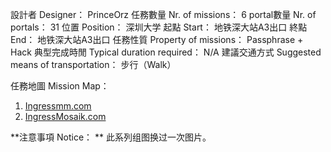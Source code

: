 設計者 Designer：                        PrinceOrz
任務數量 Nr. of missions：            6
portal數量 Nr. of portals：             31
位置 Position：                             深圳大学
起點 Start：                                  地铁深大站A3出口
終點 End：                                    地铁深大站A3出口
任務性質 Property of missions：   Passphrase + Hack
典型完成時閒 Typical duration required：                    N/A
建議交通方式 Suggested means of transportation：   步行（Walk）

任務地圖 Mission Map：
1.  [Ingressmm.com]( https://goo.gl/lHPRPO)
2.  [IngressMosaik.com](https://ingressmosaik.com/mosaic/14950)


**注意事項 Notice： ** 
此系列组图换过一次图片。